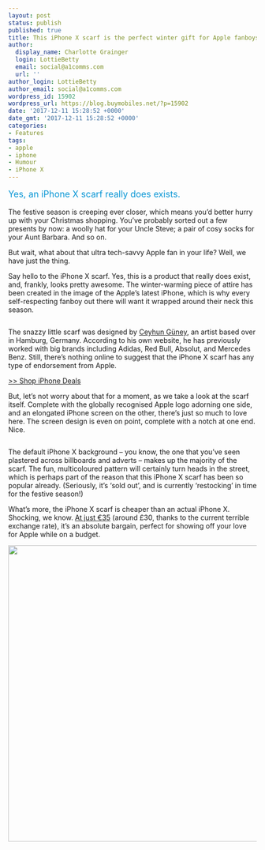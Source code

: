 ```yaml
---
layout: post
status: publish
published: true
title: This iPhone X scarf is the perfect winter gift for Apple fanboys
author:
  display_name: Charlotte Grainger
  login: LottieBetty
  email: social@a1comms.com
  url: ''
author_login: LottieBetty
author_email: social@a1comms.com
wordpress_id: 15902
wordpress_url: https://blog.buymobiles.net/?p=15902
date: '2017-12-11 15:28:52 +0000'
date_gmt: '2017-12-11 15:28:52 +0000'
categories:
- Features
tags:
- apple
- iphone
- Humour
- iPhone X
---
```

<p><span class="postStandFirst" style="color: #0896d5; line-height: 26px; font-size: 18px;">Yes, an iPhone X scarf really does exists.</span></p>
<p>The festive season is creeping ever closer, which means you&rsquo;d better hurry up with your Christmas shopping. You&rsquo;ve probably sorted out a few presents by now: a woolly hat for your Uncle Steve; a pair of cosy socks for your Aunt Barbara. And so on.</p>
<p>But wait, what about that ultra tech-savvy Apple fan in your life? Well, we have just the thing.</p>
<p>Say hello to the iPhone X scarf. Yes, this is a product that really does exist, and, frankly, looks pretty awesome. The winter-warming piece of attire has been created in the image of the Apple&rsquo;s latest iPhone, which is why every self-respecting fanboy out there will want it wrapped around their neck this season.</p>
<p><img class="aligncenter size-full wp-image-15906" src="https://lh3.googleusercontent.com/FHPDtIgBCa7326lIRFKT-HJ-bTH_T_SewLEyB-6rVIelvHsycbFOmzP9oP1wkjIqiAPLN6utUHOeTruVsKoOsY8TcQ=s0" alt="" /></p>
<p>The snazzy little scarf was designed by <a href="http://www.ceyhunguney.com/" target="_blank" rel="noopener noreferrer">Ceyhun G&uuml;ney</a>, an artist based over in Hamburg, Germany. According to his own website, he has previously worked with big brands including Adidas, Red Bull, Absolut, and Mercedes Benz. Still, there&rsquo;s nothing online to suggest that the iPhone X scarf has any type of endorsement from Apple.</p>
<p><a href="https://www.buymobiles.net/apple" target="_blank" rel="noopener noreferrer">>> Shop iPhone Deals</a></p>
<p>But, let&rsquo;s not worry about that for a moment, as we take a look at the scarf itself. Complete with the globally recognised Apple logo adorning one side, and an elongated iPhone screen on the other, there&rsquo;s just so much to love here. The screen design is even on point, complete with a notch at one end. Nice.</p>
<p><img class="aligncenter size-full wp-image-15905" src="https://lh3.googleusercontent.com/91PafNIEcg9tQaGP62xCMZvvU4X_Qvt9r54r-N7Jt3qvxNOVZxB6MrMzWySS_QTxvM8ICwclvxtgVu6KXWNvPL0=s0" alt="" /></p>
<p>The default iPhone X background &ndash; you know, the one that you&rsquo;ve seen plastered across billboards and adverts &ndash; makes up the majority of the scarf. The fun, multicoloured pattern will certainly turn heads in the street, which is perhaps part of the reason that this iPhone X scarf has been so popular already. (Seriously, it&rsquo;s &lsquo;sold out&rsquo;, and is currently &lsquo;restocking&rsquo; in time for the festive season!)</p>
<p>What&rsquo;s more, the iPhone X scarf is cheaper than an actual iPhone X. Shocking, we know. <a href="https://the-internetshop.com/products/scarf-x" target="_blank" rel="noopener noreferrer">At just &euro;35</a> (around &pound;30, thanks to the current terrible exchange rate), it&rsquo;s an absolute bargain, perfect for showing off your love for Apple while on a budget.</p>
<p><a href="https://www.buymobiles.net/apple"><img class="aligncenter wp-image-15907 size-full" src="https://lh3.googleusercontent.com/Xe84r31urIHGAORD6Vw6t1xlIG8p2Z__Cd7uH2Mf_1FN91-4th5eQuoF7vAaXYbnNPC5q-Z7dKknru8d2fdgxK0=s0" alt="" width="600" height="600" /></a></p>
